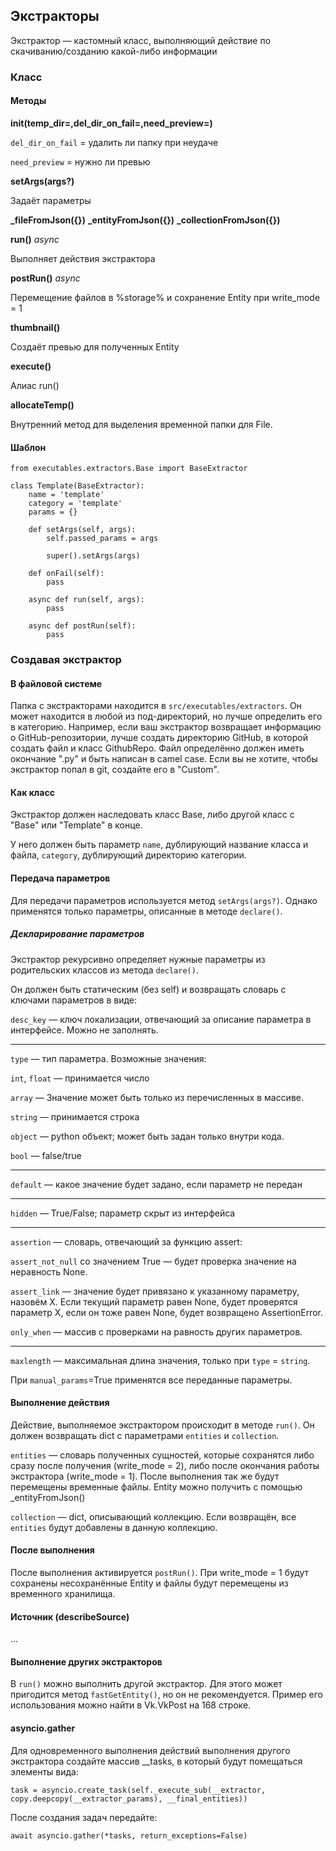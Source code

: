 ## Экстракторы

Экстрактор — кастомный класс, выполняющий действие по скачиванию/созданию какой-либо информации

### Класс

#### Методы

**__init__(temp_dir=,del_dir_on_fail=,need_preview=)**

`del_dir_on_fail` = удалить ли папку при неудаче

`need_preview` = нужно ли превью

**setArgs(args?)**

Задаёт параметры

**_fileFromJson({})**
**_entityFromJson({})**
**_collectionFromJson({})**

**run()** *async*

Выполняет действия экстрактора

**postRun()** *async*

Перемещение файлов в %storage% и сохранение Entity при write_mode = 1

**thumbnail()**

Создаёт превью для полученных Entity

**execute()**

Алиас run()

**allocateTemp()**

Внутренний метод для выделения временной папки для File.

#### Шаблон

```
from executables.extractors.Base import BaseExtractor

class Template(BaseExtractor):
    name = 'template'
    category = 'template'
    params = {}

    def setArgs(self, args):
        self.passed_params = args

        super().setArgs(args)

    def onFail(self):
        pass

    async def run(self, args):
        pass

    async def postRun(self):
        pass
```

### Создавая экстрактор

#### В файловой системе

Папка с экстракторами находится в `src/executables/extractors`. Он может находится в любой из под-директорий, но лучше определить его в категорию. Например, если ваш экстрактор возвращает информацию о GitHub-репозитории, лучше создать директорию GitHub, в которой создать файл и класс GithubRepo. Файл определённо должен иметь окончание ".py" и быть написан в camel case. Если вы не хотите, чтобы экстрактор попал в git, создайте его в "Custom".

#### Как класс

Экстрактор должен наследовать класс Base, либо другой класс с "Base" или "Template" в конце.

У него должен быть параметр `name`, дублирующий название класса и файла, `category`, дублирующий директорию категории.

#### Передача параметров

Для передачи параметров используется метод `setArgs(args?)`. Однако применятся только параметры, описанные в методе `declare()`.

##### Декларирование параметров

Экстрактор рекурсивно определяет нужные параметры из родительских классов из метода `declare()`.

Он должен быть статическим (без self) и возвращать словарь с ключами параметров в виде:

`desc_key` — ключ локализации, отвечающий за описание параметра в интерфейсе. Можно не заполнять.

---

`type` — тип параметра. Возможные значения:

`int`, `float` — принимается число

`array` — Значение может быть только из перечисленных в массиве.

`string` — принимается строка

`object` — python объект; может быть задан только внутри кода.

`bool` — false/true

---

`default` — какое значение будет задано, если параметр не передан

---

`hidden` — True/False; параметр скрыт из интерфейса

---

`assertion` — словарь, отвечающий за функцию assert:

`assert_not_null` со значением True — будет проверка значение на неравность None.

`assert_link` — значение будет привязано к указанному параметру, назовём X. Если текущий параметр равен None, будет проверятся параметр X, если он тоже равен None, будет возвращено AssertionError.

`only_when` — массив с проверками на равность других параметров.

---

`maxlength` — максимальная длина значения, только при `type` = `string`. 

При `manual_params`=True применятся все переданные параметры.

#### Выполнение действия

Действие, выполняемое экстрактором происходит в методе `run()`. Он должен возвращать dict с параметрами `entities` и `collection`.

`entities` — словарь полученных сущностей, которые сохранятся либо сразу после получения (write_mode = 2), либо после окончания работы экстрактора (write_mode = 1). После выполнения так же будут перемещены временные файлы. Entity можно получить с помощью _entityFromJson()

`collection` — dict, описывающий коллекцию. Если возвращён, все `entities` будут добавлены в данную коллекцию.

#### После выполнения

После выполнения активируется `postRun()`. При write_mode = 1 будут сохранены несохранённые Entity и файлы будут перемещены из временного хранилища.

#### Источник (describeSource)

...

#### Выполнение других экстракторов

В `run()` можно выполнить другой экстрактор. Для этого может пригодится метод `fastGetEntity()`, но он не рекомендуется. Пример его использования можно найти в Vk.VkPost на 168 строке.

#### asyncio.gather

Для одновременного выполнения действий выполнения другого экстрактора создайте массив __tasks, в который будут помещаться элементы вида:

```
task = asyncio.create_task(self._execute_sub(__extractor, copy.deepcopy(__extractor_params), __final_entities))
```

После создания задач передайте:

```
await asyncio.gather(*tasks, return_exceptions=False)
```
